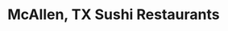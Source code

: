 ---
layout: city
title: McAllen, TX Sushi Restaurants
permalink: /texas/mcallen/
stateAbbr: TX
stateName: Texas
cityName: McAllen

---